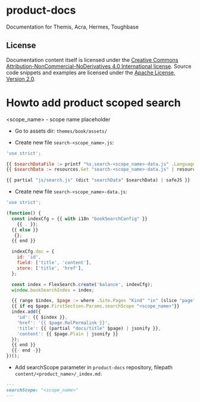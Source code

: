 # product-docs

Documentation for Themis, Acra, Hermes, Toughbase

## License

Documentation content itself is licensed under the
[Creative Commons Attribution-NonCommercial-NoDerivatives 4.0 International license][CC].
Source code snippets and examples are licensed under the
[Apache License, Version 2.0](LICENSE).

[CC]: https://creativecommons.org/licenses/by-nc-nd/4.0/


# Howto add product scoped search

<scope_name> - scope name placeholder

- Go to assets dir: `themes/book/assets/`

- Create new file `search-<scope_name>.js`:
```javascript
'use strict';

{{ $searchDataFile := printf "%s.search-<scope_name>-data.js" .Language.Lang }}
{{ $searchData := resources.Get "search-<scope_name>-data.js" | resources.ExecuteAsTemplate $searchDataFile . | resources.Minify | resources.Fingerprint }}

{{ partial "js/search.js" (dict "searchData" $searchData) | safeJS }}
```

- Create new file `search-<scope_name>-data.js`:
```javascript
'use strict';

(function() {
  const indexCfg = {{ with i18n "bookSearchConfig" }}
    {{ . }};
  {{ else }}
   {};
  {{ end }}

  indexCfg.doc = {
    id: 'id',
    field: ['title', 'content'],
    store: ['title', 'href'],
  };

  const index = FlexSearch.create('balance', indexCfg);
  window.bookSearchIndex = index;

  {{ range $index, $page := where .Site.Pages "Kind" "in" (slice "page" "section") }}
  {{ if eq $page.FirstSection.Params.searchScope "<scope_name>"}}
  index.add({
    'id': {{ $index }},
    'href': '{{ $page.RelPermalink }}',
    'title': {{ (partial "docs/title" $page) | jsonify }},
    'content': {{ $page.Plain | jsonify }}
  });
  {{ end }}
  {{- end -}}
})();
```

- Add searchScope parameter in `product-docs` repository, filepath `content/<product_name>/_index.md`:
```md
---
searchScope: "<scope_name>"
---
```
